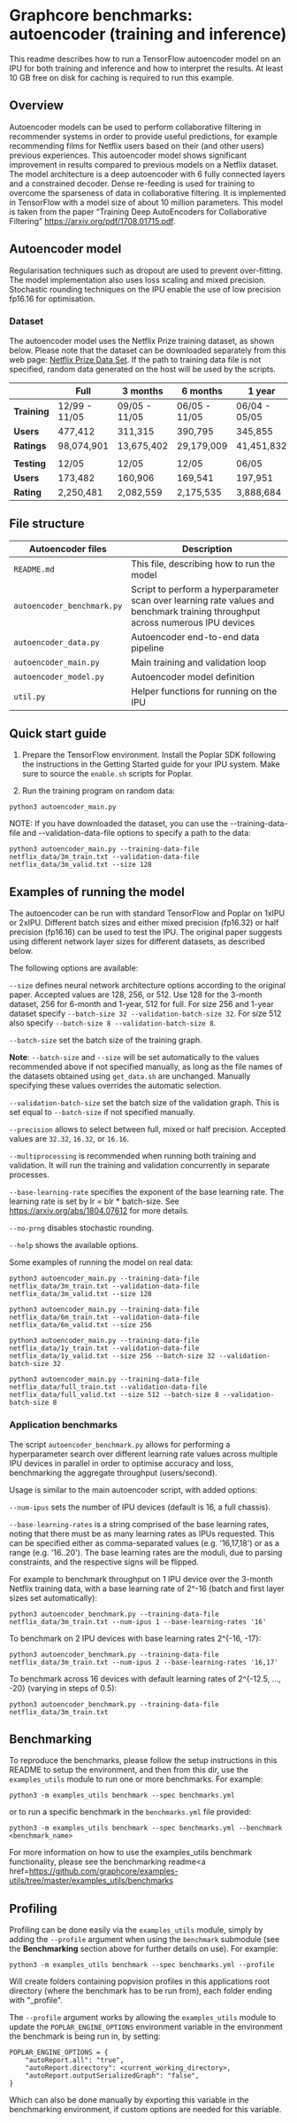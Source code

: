 # Graphcore benchmarks: autoencoder (training and inference)

This readme describes how to run a TensorFlow autoencoder model on an IPU for both training and inference and how to interpret the results. 
At least 10 GB free on disk for caching is required to run this example.

## Overview

Autoencoder models can be used to perform collaborative filtering in recommender systems in order to provide useful predictions, for example recommending films for Netflix users based on their (and other users) previous experiences. This autoencoder model shows significant improvement in results compared to previous models on a Netflix dataset. 
The model architecture is a deep autoencoder with 6 fully connected layers and a constrained decoder. Dense re-feeding is used for training to overcome the sparseness of data in collaborative filtering. It is implemented in TensorFlow with a model size of about 10 million parameters. This model is taken from the paper “Training Deep AutoEncoders for Collaborative Filtering” https://arxiv.org/pdf/1708.01715.pdf.

## Autoencoder model

Regularisation techniques such as dropout are used to prevent over-fitting. The model implementation also uses loss scaling and mixed precision. Stochastic rounding techniques on the IPU enable the use of low precision fp16.16 for optimisation. 

### Dataset

The autoencoder model uses the Netflix Prize training dataset, as shown below.
Please note that the dataset can be downloaded separately from this web page: [Netflix Prize Data Set](https://academictorrents.com/details/9b13183dc4d60676b773c9e2cd6de5e5542cee9a). 
If the path to training data file is not specified, random data generated on the host will be used by the scripts.

|      | Full | 3 months | 6 months | 1 year |
| ---- | ---- | -------- | -------- | ------ |
| **Training** | 12/99 - 11/05 | 09/05 - 11/05 | 06/05 - 11/05 | 06/04 - 05/05 |
| **Users** | 477,412 | 311,315 | 390,795 | 345,855 |
| **Ratings** | 98,074,901 | 13,675,402 | 29,179,009 | 41,451,832 |
|  |  |  |  |  |
| **Testing** | 12/05 | 12/05 | 12/05 | 06/05 |
| **Users** | 173,482 | 160,906 | 169,541 | 197,951 |
| **Rating** | 2,250,481 | 2,082,559 | 2,175,535 | 3,888,684 |

## File structure

| Autoencoder files           | Description                                                  |
| --------------------------- | ------------------------------------------------------------ |
| `README.md`                 | This file, describing how to run the model                   |
| `autoencoder_benchmark.py` | Script to perform a hyperparameter scan over learning rate values and benchmark training throughput across numerous IPU devices |
| `autoencoder_data.py`       | Autoencoder end-to-end data pipeline                         |
| `autoencoder_main.py`       | Main training and validation loop                            |
| `autoencoder_model.py`      | Autoencoder model definition                                 |
| `util.py`                   | Helper functions for running on the IPU                      |

## Quick start guide

1)	Prepare the TensorFlow environment. 
	Install the Poplar SDK following the instructions in the Getting Started guide for your IPU system.
    Make sure to source the `enable.sh` scripts for Poplar.

2)	Run the training program on random data: 
```
python3 autoencoder_main.py
```

NOTE: If you have downloaded the dataset, you can use the --training-data-file and --validation-data-file options to specify a path to the data:
```
python3 autoencoder_main.py --training-data-file netflix_data/3m_train.txt --validation-data-file netflix_data/3m_valid.txt --size 128
```

## Examples of running the model

The autoencoder can be run with standard TensorFlow and Poplar on 1xIPU or 2xIPU. Different batch sizes and either mixed precision (fp16.32) or half precision (fp16.16) can be used to test the IPU. The original paper suggests using different network layer sizes for different datasets, as described below.

The following options are available:

`--size` defines neural network architecture options according to the original paper. Accepted values are 128, 256, or 512. Use 128 for the 3-month dataset, 256 for 6-month and 1-year, 512 for full. For size 256 and 1-year dataset specify `--batch-size 32 --validation-batch-size 32`. For size 512 also specify `--batch-size 8 --validation-batch-size 8`. 

`--batch-size` set the batch size of the training graph. 

**Note**: `--batch-size` and `--size` will be set automatically to the values recommended above if not specified manually, as long as the file names of the datasets obtained using `get_data.sh` are unchanged. Manually specifying these values overrides the automatic selection.

`--validation-batch-size` set the batch size of the validation graph. This is set equal to `--batch-size` if not specified manually.

`--precision` allows to select between full, mixed or half precision. Accepted values are `32.32`, `16.32`, or `16.16`.

`--multiprocessing` is recommended when running both training and validation. It will run the training and validation concurrently in separate processes.

`--base-learning-rate` specifies the exponent of the base learning rate. The learning rate is set by lr = blr * batch-size. See https://arxiv.org/abs/1804.07612 for more details.

`--no-prng` disables stochastic rounding.

`--help` shows the available options.

Some examples of running the model on real data:

```
python3 autoencoder_main.py --training-data-file netflix_data/3m_train.txt --validation-data-file netflix_data/3m_valid.txt --size 128
```
```
python3 autoencoder_main.py --training-data-file netflix_data/6m_train.txt --validation-data-file netflix_data/6m_valid.txt --size 256
```
```
python3 autoencoder_main.py --training-data-file netflix_data/1y_train.txt --validation-data-file netflix_data/1y_valid.txt --size 256 --batch-size 32 --validation-batch-size 32
```
```
python3 autoencoder_main.py --training-data-file netflix_data/full_train.txt --validation-data-file netflix_data/full_valid.txt --size 512 --batch-size 8 --validation-batch-size 8
```

### Application benchmarks

The script `autoencoder_benchmark.py` allows for performing a hyperparameter search over different learning rate values across multiple IPU devices in parallel in order to optimise accuracy and loss, benchmarking the aggregate throughput (users/second).

Usage is similar to the main autoencoder script, with added options:

`--num-ipus` sets the number of IPU devices (default is 16, a full chassis).

`--base-learning-rates` is a string comprised of the base learning rates, noting that there must be as many learning rates as IPUs requested. This can be specified either as comma-separated values (e.g. '16,17,18') or as a range (e.g. '16..20'). The base learning rates are the moduli, due to parsing constraints, and the respective signs will be flipped.

For example to benchmark throughput on 1 IPU device over the 3-month Netflix training data, with a base learning rate of 2^-16 (batch and first layer sizes set automatically):

```
python3 autoencoder_benchmark.py --training-data-file netflix_data/3m_train.txt --num-ipus 1 --base-learning-rates '16'
```

To benchmark on 2 IPU devices with base learning rates 2^{-16, -17}:

```
python3 autoencoder_benchmark.py --training-data-file netflix_data/3m_train.txt --num-ipus 2 --base-learning-rates '16,17'
```

To benchmark across 16 devices with default learning rates of 2^{-12.5, ..., -20} (varying in steps of 0.5):

```
python3 autoencoder_benchmark.py --training-data-file netflix_data/3m_train.txt
```

## Benchmarking

To reproduce the benchmarks, please follow the setup instructions in this README to setup the environment, and then from this dir, use the `examples_utils` module to run one or more benchmarks. For example:
```
python3 -m examples_utils benchmark --spec benchmarks.yml
```

or to run a specific benchmark in the `benchmarks.yml` file provided:
```
python3 -m examples_utils benchmark --spec benchmarks.yml --benchmark <benchmark_name>
```

For more information on how to use the examples_utils benchmark functionality, please see the <a>benchmarking readme<a href=<https://github.com/graphcore/examples-utils/tree/master/examples_utils/benchmarks>

## Profiling

Profiling can be done easily via the `examples_utils` module, simply by adding the `--profile` argument when using the `benchmark` submodule (see the <strong>Benchmarking</strong> section above for further details on use). For example:
```
python3 -m examples_utils benchmark --spec benchmarks.yml --profile
```
Will create folders containing popvision profiles in this applications root directory (where the benchmark has to be run from), each folder ending with "_profile". 

The `--profile` argument works by allowing the `examples_utils` module to update the `POPLAR_ENGINE_OPTIONS` environment variable in the environment the benchmark is being run in, by setting:
```
POPLAR_ENGINE_OPTIONS = {
    "autoReport.all": "true",
    "autoReport.directory": <current_working_directory>,
    "autoReport.outputSerializedGraph": "false",
}
```
Which can also be done manually by exporting this variable in the benchmarking environment, if custom options are needed for this variable.
